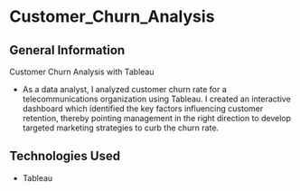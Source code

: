 # Customer_Churn_Analysis

## General Information
Customer Churn Analysis with Tableau
* As a data analyst, I analyzed customer churn rate for a telecommunications organization using Tableau. I created an interactive dashboard which identified the key factors influencing customer retention, thereby pointing management in the right direction to develop targeted marketing strategies to curb the churn rate.

## Technologies Used
* Tableau
